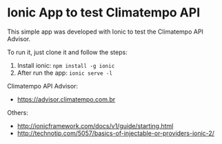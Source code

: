 # Ionic App to test Climatempo API
This simple app was developed with Ionic to test the Climatempo API Advisor.

To run it, just clone it and follow the steps:
1. Install ionic: `npm install -g ionic`
2. After run the app: `ionic serve -l`

Climatempo API Advisor:
- https://advisor.climatempo.com.br

Others:
- http://ionicframework.com/docs/v1/guide/starting.html
- http://technotip.com/5057/basics-of-injectable-or-providers-ionic-2/
